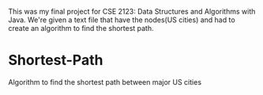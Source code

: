 
This was my final project for CSE 2123: Data Structures and Algorithms with Java. We're given a text file that have the nodes(US cities) and had to create an algorithm to find the shortest path.





# Shortest-Path
Algorithm to find the shortest path between major US cities
